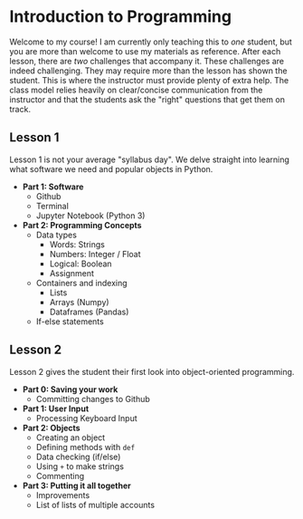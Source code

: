 # Introduction to Programming
Welcome to my course! I am currently only teaching this to *one* student, but you are more than welcome to use my materials as reference. After each lesson, there are *two* challenges that accompany it. These challenges are indeed challenging. They may require more than the lesson has shown the student. This is where the instructor must provide plenty of extra help. The class model relies heavily on clear/concise communication from the instructor and that the students ask the "right" questions that get them on track.


## Lesson 1
Lesson 1 is not your average "syllabus day". We delve straight into learning what software we need and popular objects in Python.

- **Part 1: Software**
    - Github
    - Terminal
    - Jupyter Notebook (Python 3)
- **Part 2: Programming Concepts**
    - Data types
        - Words: Strings
        - Numbers: Integer / Float
        - Logical: Boolean
        - Assignment
    - Containers and indexing
        - Lists
        - Arrays (Numpy)
        - Dataframes (Pandas)
    - If-else statements


## Lesson 2
Lesson 2 gives the student their first look into object-oriented programming.

- **Part 0: Saving your work**
    - Committing changes to Github
- **Part 1: User Input**
    - Processing Keyboard Input
- **Part 2: Objects**
    - Creating an object
    - Defining methods with `def`
    - Data checking (if/else)
    - Using `+` to make strings
    - Commenting
- **Part 3: Putting it all together**
    - Improvements  
    - List of lists of multiple accounts
